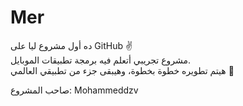 # Mer

ده أول مشروع ليا على GitHub ✌️  
مشروع تجريبي أتعلم فيه برمجة تطبيقات الموبايل.  
هيتم تطويره خطوة بخطوة، وهيبقى جزء من تطبيقي العالمي 💪  

صاحب المشروع: Mohammeddzv